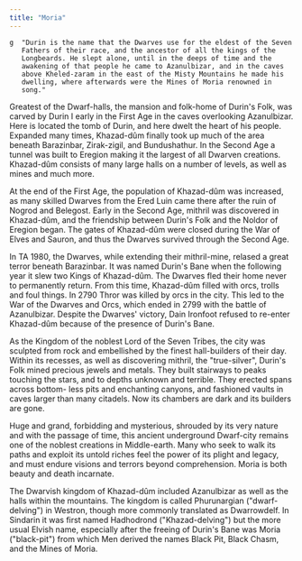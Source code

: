```yaml
---
title: "Moria"
---
```


<nowiki>`g  "Durin is the name that the Dwarves use for the eldest of the Seven`
`   Fathers of their race, and the ancestor of all the kings of the`
`   Longbeards. He slept alone, until in the deeps of time and the`
`   awakening of that people he came to Azanulbizar, and in the caves`
`   above Kheled-zaram in the east of the Misty Mountains he made his`
`   dwelling, where afterwards were the Mines of Moria renowned in`
`   song." `

</pre>

Greatest of the Dwarf-halls, the mansion and folk-home of Durin's Folk,
was carved by Durin I early in the First Age in the caves overlooking
Azanulbizar. Here is located the tomb of Durin, and here dwelt the heart
of his people. Expanded many times, Khazad-dûm finally took up much of
the area beneath Barazinbar, Zirak-zigil, and Bundushathur. In the
Second Age a tunnel was built to Eregion making it the largest of all
Dwarven creations. Khazad-dûm consists of many large halls on a number
of levels, as well as mines and much more.

At the end of the First Age, the population of Khazad-dûm was increased,
as many skilled Dwarves from the Ered Luin came there after the ruin of
Nogrod and Belegost. Early in the Second Age, mithril was discovered in
Khazad-dûm, and the friendship between Durin's Folk and the Noldor of
Eregion began. The gates of Khazad-dûm were closed during the War of
Elves and Sauron, and thus the Dwarves survived through the Second Age.

In TA 1980, the Dwarves, while extending their mithril-mine, relased a
great terror beneath Barazinbar. It was named Durin's Bane when the
following year it slew two Kings of Khazad-dûm. The Dwarves fled their
home never to permanently return. From this time, Khazad-dûm filled with
orcs, trolls and foul things. In 2790 Thror was killed by orcs in the
city. This led to the War of the Dwarves and Orcs, which ended in 2799
with the battle of Azanulbizar. Despite the Dwarves' victory, Dain
Ironfoot refused to re-enter Khazad-dûm because of the presence of
Durin's Bane.

As the Kingdom of the noblest Lord of the Seven Tribes, the city was
sculpted from rock and embellished by the finest hall-builders of their
day. Within its recesses, as well as discovering mithril, the
"true-silver", Durin's Folk mined precious jewels and metals. They built
stairways to peaks touching the stars, and to depths unknown and
terrible. They erected spans across bottom- less pits and enchanting
canyons, and fashioned vaults in caves larger than many citadels. Now
its chambers are dark and its builders are gone.

Huge and grand, forbidding and mysterious, shrouded by its very nature
and with the passage of time, this ancient underground Dwarf-city
remains one of the noblest creations in Middle-earth. Many who seek to
walk its paths and exploit its untold riches feel the power of its
plight and legacy, and must endure visions and terrors beyond
comprehension. Moria is both beauty and death incarnate.

The Dwarvish kingdom of Khazad-dûm included Azanulbizar as well as the
halls within the mountains. The kingdom is called Phurunargian
("dwarf-delving") in Westron, though more commonly translated as
Dwarrowdelf. In Sindarin it was first named Hadhodrond
("Khazad-delving") but the more usual Elvish name, especially after the
freeing of Durin's Bane was Moria ("black-pit") from which Men derived
the names Black Pit, Black Chasm, and the Mines of Moria.